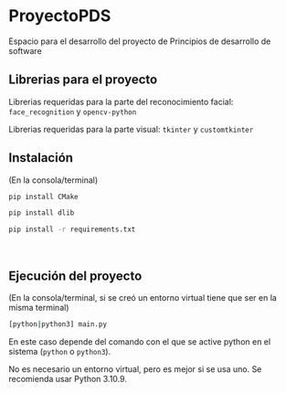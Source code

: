# ProyectoPDS

Espacio para el desarrollo del proyecto de Principios de desarrollo de software

## Librerias para el proyecto
Librerias requeridas para la parte del reconocimiento facial:
`face_recognition` y `opencv-python`

Librerias requeridas para la parte visual:
`tkinter` y `customtkinter`

## Instalación

(En la consola/terminal)

```sh
pip install CMake
```

```sh
pip install dlib
```

```sh
pip install -r requirements.txt
```

<br/>

## Ejecución del proyecto

(En la consola/terminal, si se creó un entorno virtual tiene que ser en la misma terminal)

```sh
[python|python3] main.py
```
En este caso depende del comando con el que se active python en el sistema (`python` o  `python3`).


No es necesario un entorno virtual, pero es mejor si se usa uno. Se recomienda usar Python 3.10.9.
